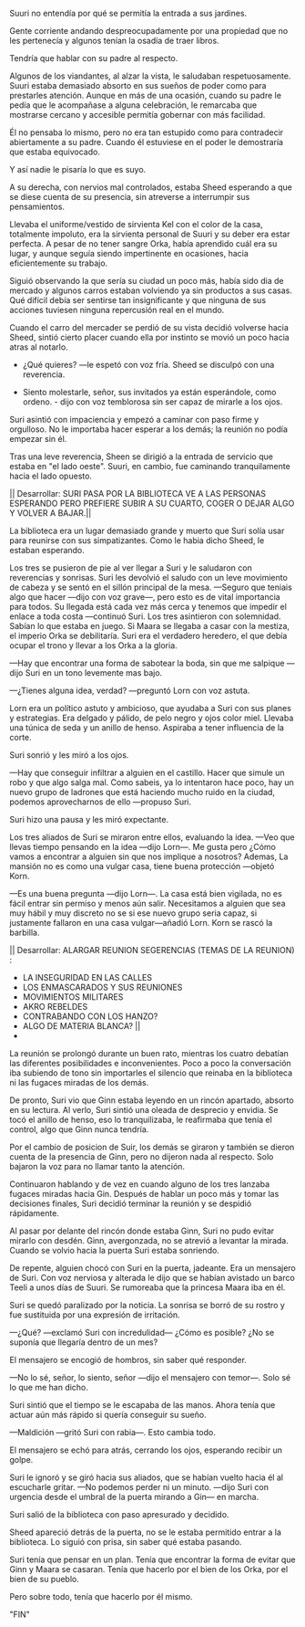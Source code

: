 Suuri no entendía por qué se permitía la entrada a sus jardines.

Gente corriente andando despreocupadamente por una propiedad que no les pertenecía y algunos tenían la osadía de traer libros.

Tendría que hablar con su padre al respecto.

Algunos de los viandantes, al alzar la vista, le saludaban respetuosamente. Suuri estaba demasiado absorto en sus sueños de poder como para prestarles atención. Aunque en más de una ocasión, cuando su padre le pedía que le acompañase a alguna celebración, le remarcaba que mostrarse cercano y accesible permitía gobernar con más facilidad.

Él no pensaba lo mismo, pero no era tan estupido como para contradecir abiertamente a su padre. Cuando él estuviese en el poder le demostraría que estaba equivocado.

Y así nadie le pisaría lo que es suyo.

A su derecha, con nervios mal controlados, estaba Sheed esperando a que se diese cuenta de su presencia, sin atreverse a interrumpir sus pensamientos.

Llevaba el uniforme/vestido de sirvienta Kel con el color de la casa, totalmente impoluto, era la sirvienta personal de Suuri y su deber era estar perfecta. A pesar de no tener sangre Orka, había aprendido cuál era su lugar, y aunque seguía siendo impertinente en ocasiones, hacia eficientemente su trabajo. 

Siguió observando la que sería su ciudad un poco más, había sido dia de mercado y algunos carros estaban volviendo ya sin productos a sus casas. Qué difícil debía ser sentirse tan insignificante y que ninguna de sus acciones tuviesen ninguna repercusión real en el mundo.

Cuando el carro del mercader se perdió de su vista decidió volverse hacia Sheed, sintió cierto placer cuando ella por instinto se movió un poco hacia atras al notarlo.

- ¿Qué quieres? —le espetó con voz fría.
Sheed se disculpó con una reverencia.

- Siento molestarle, señor, sus invitados ya están esperándole, como ordeno. - dijo con voz temblorosa sin ser capaz de mirarle a los ojos.

Suri asintió con impaciencia y empezó a caminar con paso firme y orgulloso. No le importaba hacer esperar a los demás; la reunión no podía empezar sin él.

Tras una leve reverencia, Sheen se dirigió a la entrada de servicio que estaba en "el lado oeste". Suuri, en cambio, fue caminando tranquilamente hacia el lado opuesto.


|| Desarrollar: SURI PASA POR LA BIBLIOTECA VE A LAS PERSONAS ESPERANDO PERO PREFIERE SUBIR A SU CUARTO, COGER O DEJAR ALGO Y VOLVER A BAJAR.||

La biblioteca era un lugar demasiado grande y muerto que Suri solía usar para reunirse con sus simpatizantes. Como le habia dicho Sheed, le estaban esperando.

Los tres se pusieron de pie al ver llegar a Suri y le saludaron con reverencias y sonrisas. Suri les devolvió el saludo con un leve movimiento de cabeza y se sentó en el sillón principal de la mesa.
—Seguro que teniais algo que hacer —dijo con voz grave—, pero esto es de vital importancia para todos. Su llegada está cada vez más cerca y tenemos que impedir el enlace a toda costa —continuó Suri.
Los tres asintieron con solemnidad. Sabían lo que estaba en juego. Si Maara se llegaba a casar  con la mestiza, el imperio Orka se debilitaría. Suri era el verdadero heredero, el que debía ocupar el trono y llevar a los Orka a la gloria.

—Hay que encontrar una forma de sabotear la boda, sin que me salpique —dijo Suri en un tono levemente mas bajo.

—¿Tienes alguna idea, verdad? —preguntó Lorn con voz astuta.

Lorn era un político astuto y ambicioso, que ayudaba a Suri con sus planes y estrategias. Era delgado y pálido, de pelo negro y ojos color miel. Llevaba una túnica de seda y un anillo de henso. Aspiraba a tener influencia de la corte.

Suri sonrió y les miró a los ojos.

—Hay que conseguir infiltrar a alguien en el castillo. Hacer que simule un robo y que algo salga mal. Como sabeis, ya lo intentaron hace poco, hay un nuevo grupo de ladrones que está haciendo mucho ruido en la ciudad, podemos aprovecharnos de ello —propuso Suri.

Suri hizo una pausa y les miró expectante.

Los tres aliados de Suri se miraron entre ellos, evaluando la idea.
—Veo que llevas tiempo pensando en la idea —dijo Lorn—. Me gusta pero  ¿Cómo vamos a encontrar a alguien sin que nos implique a nosotros? Ademas, La mansión no es como una vulgar casa, tiene buena protección —objetó Korn.

—Es una buena pregunta —dijo Lorn—. La casa está bien vigilada, no es fácil entrar sin permiso  y menos aún salir. Necesitamos a alguien que sea muy hábil y muy discreto no se si ese nuevo grupo seria capaz, si justamente fallaron en una casa vulgar—añadió Lorn.
Korn se rascó la barbilla.

|| Desarrollar: ALARGAR REUNION
SEGERENCIAS (TEMAS DE LA REUNION) : 
- LA INSEGURIDAD EN LAS CALLES
- LOS ENMASCARADOS Y SUS REUNIONES
- MOVIMIENTOS MILITARES
- AKRO REBELDES
- CONTRABANDO CON LOS HANZO?
- ALGO DE MATERIA BLANCA? ||
- 
La reunión se prolongó durante un buen rato, mientras los cuatro debatían las diferentes posibilidades e inconvenientes. Poco a poco la conversación iba subiendo de tono sin importarles el silencio que reinaba en la biblioteca ni las fugaces miradas de los demás.

De pronto, Suri vio que Ginn estaba leyendo en un rincón apartado, absorto en su lectura. Al verlo, Suri sintió una oleada de desprecio y envidia. Se tocó el anillo de henso, eso lo tranquilizaba, le reafirmaba que tenía el control, algo que Ginn nunca tendría.

Por el cambio de posicion de Suir, los demás se giraron y también se dieron cuenta de la presencia de Ginn, pero no dijeron nada al respecto. Solo bajaron la voz para no llamar tanto la atención. 

Continuaron hablando y de vez en cuando alguno de los tres lanzaba fugaces miradas hacia Gin. Después de hablar un poco más y tomar las decisiones finales, Suri decidió terminar la reunión y se despidió rápidamente.

Al pasar por delante del rincón donde estaba Ginn, Suri no pudo evitar mirarlo con desdén. Ginn, avergonzada, no se atrevió a levantar la mirada.  Cuando se volvio hacia la puerta Suri estaba sonriendo.

De repente, alguien chocó con Suri en la puerta,  jadeante. Era un mensajero de Suri. Con voz nerviosa y alterada le dijo que se habían avistado un barco Teeli a unos días de Suuri. Se rumoreaba que la princesa Maara iba en él.

Suri se quedó paralizado por la noticia. La sonrisa se borró de su rostro y fue sustituida por una expresión de irritación.

—¿Qué? —exclamó Suri con incredulidad— ¿Cómo es posible? ¿No se suponía que llegaría dentro de un mes?

El mensajero se encogió de hombros, sin saber qué responder.

—No lo sé, señor, lo siento, señor —dijo el mensajero con temor—. Solo sé lo que me han dicho.

Suri sintió que el tiempo se le escapaba de las manos. Ahora tenía que actuar aún más rápido si quería conseguir su sueño.

—Maldición —gritó Suri con rabia—. Esto cambia todo.

El mensajero se echó para atrás, cerrando los ojos, esperando recibir un golpe.

Suri le ignoró y se giró hacia sus aliados, que se habían vuelto hacia él al escucharle gritar.
—No podemos perder ni un minuto. —dijo Suri con urgencia desde el umbral de la puerta mirando a Gin— en marcha. 

Suri salió de la biblioteca con paso apresurado y decidido. 

Sheed apareció detrás de la puerta, no se le estaba permitido entrar a la biblioteca. Lo siguió con prisa, sin saber qué estaba pasando.

Suri tenía que pensar en un plan. Tenía que encontrar la forma de evitar que Ginn y Maara se casaran. Tenía que hacerlo por el bien de los Orka, por el bien de su pueblo.

Pero sobre todo, tenía que hacerlo por él mismo.

"FIN"